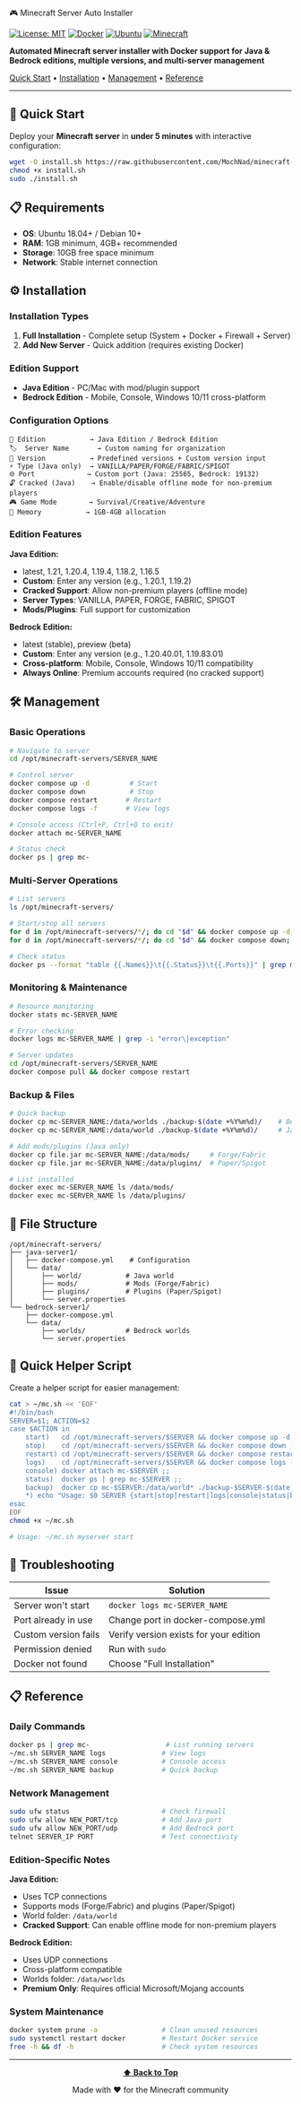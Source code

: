 <div align="center>

# 🎮 Minecraft Server Auto Installer

[![License: MIT](https://img.shields.io/badge/License-MIT-yellow.svg)](https://opensource.org/licenses/MIT)
[![Docker](https://img.shields.io/badge/Docker-Enabled-blue.svg)](https://www.docker.com/)
[![Ubuntu](https://img.shields.io/badge/Ubuntu-18.04+-orange.svg)](https://ubuntu.com/)
[![Minecraft](https://img.shields.io/badge/Minecraft-Java%20%26%20Bedrock-green.svg)](https://minecraft.net/)

**Automated Minecraft server installer with Docker support for Java & Bedrock editions, multiple versions, and multi-server management**

[Quick Start](#-quick-start) • [Installation](#-installation) • [Management](#-management) • [Reference](#-reference)

</div>

---

## 🚀 Quick Start

Deploy your **Minecraft server** in **under 5 minutes** with interactive configuration:

```bash
wget -O install.sh https://raw.githubusercontent.com/MochNad/minecraft-server-installer/main/install-minecraft-docker.sh
chmod +x install.sh
sudo ./install.sh
```

## 📋 Requirements

- **OS**: Ubuntu 18.04+ / Debian 10+
- **RAM**: 1GB minimum, 4GB+ recommended
- **Storage**: 10GB free space minimum
- **Network**: Stable internet connection

## ⚙️ Installation

### Installation Types

1. **Full Installation** - Complete setup (System + Docker + Firewall + Server)
2. **Add New Server** - Quick addition (requires existing Docker)

### Edition Support

- **Java Edition** - PC/Mac with mod/plugin support
- **Bedrock Edition** - Mobile, Console, Windows 10/11 cross-platform

### Configuration Options

```
💎 Edition           → Java Edition / Bedrock Edition
🏷️  Server Name       → Custom naming for organization
🎯 Version           → Predefined versions + Custom version input
⚡ Type (Java only)  → VANILLA/PAPER/FORGE/FABRIC/SPIGOT
🌐 Port             → Custom port (Java: 25565, Bedrock: 19132)
🔓 Cracked (Java)    → Enable/disable offline mode for non-premium players
🎮 Game Mode        → Survival/Creative/Adventure
💾 Memory           → 1GB-4GB allocation
```

### Edition Features

**Java Edition:**

- latest, 1.21, 1.20.4, 1.19.4, 1.18.2, 1.16.5
- **Custom**: Enter any version (e.g., 1.20.1, 1.19.2)
- **Cracked Support**: Allow non-premium players (offline mode)
- **Server Types**: VANILLA, PAPER, FORGE, FABRIC, SPIGOT
- **Mods/Plugins**: Full support for customization

**Bedrock Edition:**

- latest (stable), preview (beta)
- **Custom**: Enter any version (e.g., 1.20.40.01, 1.19.83.01)
- **Cross-platform**: Mobile, Console, Windows 10/11 compatibility
- **Always Online**: Premium accounts required (no cracked support)

## 🛠️ Management

### Basic Operations

```bash
# Navigate to server
cd /opt/minecraft-servers/SERVER_NAME

# Control server
docker compose up -d          # Start
docker compose down           # Stop
docker compose restart       # Restart
docker compose logs -f       # View logs

# Console access (Ctrl+P, Ctrl+Q to exit)
docker attach mc-SERVER_NAME

# Status check
docker ps | grep mc-
```

### Multi-Server Operations

```bash
# List servers
ls /opt/minecraft-servers/

# Start/stop all servers
for d in /opt/minecraft-servers/*/; do cd "$d" && docker compose up -d; done
for d in /opt/minecraft-servers/*/; do cd "$d" && docker compose down; done

# Check status
docker ps --format "table {{.Names}}\t{{.Status}}\t{{.Ports}}" | grep mc-
```

### Monitoring & Maintenance

```bash
# Resource monitoring
docker stats mc-SERVER_NAME

# Error checking
docker logs mc-SERVER_NAME | grep -i "error\|exception"

# Server updates
cd /opt/minecraft-servers/SERVER_NAME
docker compose pull && docker compose restart
```

### Backup & Files

```bash
# Quick backup
docker cp mc-SERVER_NAME:/data/worlds ./backup-$(date +%Y%m%d)/    # Bedrock
docker cp mc-SERVER_NAME:/data/world ./backup-$(date +%Y%m%d)/     # Java

# Add mods/plugins (Java only)
docker cp file.jar mc-SERVER_NAME:/data/mods/     # Forge/Fabric
docker cp file.jar mc-SERVER_NAME:/data/plugins/  # Paper/Spigot

# List installed
docker exec mc-SERVER_NAME ls /data/mods/
docker exec mc-SERVER_NAME ls /data/plugins/
```

## 📁 File Structure

```
/opt/minecraft-servers/
├── java-server1/
│   ├── docker-compose.yml    # Configuration
│   └── data/
│       ├── world/           # Java world
│       ├── mods/            # Mods (Forge/Fabric)
│       ├── plugins/         # Plugins (Paper/Spigot)
│       └── server.properties
└── bedrock-server1/
    ├── docker-compose.yml
    └── data/
        ├── worlds/          # Bedrock worlds
        └── server.properties
```

## 🔧 Quick Helper Script

Create a helper script for easier management:

```bash
cat > ~/mc.sh << 'EOF'
#!/bin/bash
SERVER=$1; ACTION=$2
case $ACTION in
    start)   cd /opt/minecraft-servers/$SERVER && docker compose up -d ;;
    stop)    cd /opt/minecraft-servers/$SERVER && docker compose down ;;
    restart) cd /opt/minecraft-servers/$SERVER && docker compose restart ;;
    logs)    cd /opt/minecraft-servers/$SERVER && docker compose logs -f ;;
    console) docker attach mc-$SERVER ;;
    status)  docker ps | grep mc-$SERVER ;;
    backup)  docker cp mc-$SERVER:/data/world* ./backup-$SERVER-$(date +%Y%m%d)/ ;;
    *) echo "Usage: $0 SERVER {start|stop|restart|logs|console|status|backup}" ;;
esac
EOF
chmod +x ~/mc.sh

# Usage: ~/mc.sh myserver start
```

## 🚨 Troubleshooting

| **Issue**            | **Solution**                           |
| -------------------- | -------------------------------------- |
| Server won't start   | `docker logs mc-SERVER_NAME`           |
| Port already in use  | Change port in docker-compose.yml      |
| Custom version fails | Verify version exists for your edition |
| Permission denied    | Run with `sudo`                        |
| Docker not found     | Choose "Full Installation"             |

## 📋 Reference

### Daily Commands

```bash
docker ps | grep mc-                   # List running servers
~/mc.sh SERVER_NAME logs              # View logs
~/mc.sh SERVER_NAME console           # Console access
~/mc.sh SERVER_NAME backup            # Quick backup
```

### Network Management

```bash
sudo ufw status                       # Check firewall
sudo ufw allow NEW_PORT/tcp           # Add Java port
sudo ufw allow NEW_PORT/udp           # Add Bedrock port
telnet SERVER_IP PORT                 # Test connectivity
```

### Edition-Specific Notes

**Java Edition:**

- Uses TCP connections
- Supports mods (Forge/Fabric) and plugins (Paper/Spigot)
- World folder: `/data/world`
- **Cracked Support**: Can enable offline mode for non-premium players

**Bedrock Edition:**

- Uses UDP connections
- Cross-platform compatible
- Worlds folder: `/data/worlds`
- **Premium Only**: Requires official Microsoft/Mojang accounts

### System Maintenance

```bash
docker system prune -a                # Clean unused resources
sudo systemctl restart docker         # Restart Docker service
free -h && df -h                      # Check system resources
```

---

<div align="center">

**[⬆ Back to Top](#-minecraft-server-auto-installer)**

Made with ❤️ for the Minecraft community

</div>
